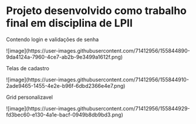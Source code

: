 # Projeto desenvolvido como trabalho final em disciplina de LPII
 
<div>
  <p>Contendo login e validações de senha</p>
  ![image](https://user-images.githubusercontent.com/71412956/155844890-9da4124a-7960-4ce7-ab2b-9e3499a1612f.png)
</div>
<div>
  <p>Telas de cadastro</p>
  ![image](https://user-images.githubusercontent.com/71412956/155844910-2ade9465-1455-4e2e-b96f-6dbd2366e4e7.png)
</div>
<div>
  <p>Grid personalizavel</p>
  ![image](https://user-images.githubusercontent.com/71412956/155844929-fd3bec60-e130-4a1e-bacf-0949b8db9bd3.png)
</div>





